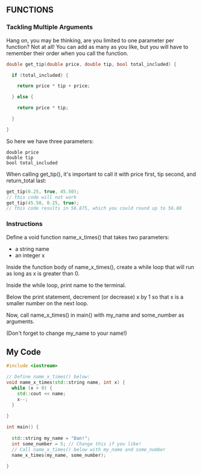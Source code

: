 ## FUNCTIONS

### Tackling Multiple Arguments

Hang on, you may be thinking, are you limited to one parameter per function? Not at all! You can add as many as you like, but you will have to remember their order when you call the function.
```c++
double get_tip(double price, double tip, bool total_included) {

  if (total_included) {

    return price * tip + price;

  } else {

    return price * tip;

  }

}
```
So here we have three parameters:
```
double price
double tip
bool total_included
```
When calling get_tip(), it's important to call it with price first, tip second, and return_total last:
```c++
get_tip(0.25, true, 45.50);
// this code will not work
get_tip(45.50, 0.25, true);
// this code results in 56.875, which you could round up to 56.88
```
### Instructions

Define a void function name_x_times() that takes two parameters:

* a string name
* an integer x

Inside the function body of name_x_times(), create a while loop that will run as long as x is greater than 0.

Inside the while loop, print name to the terminal.

Below the print statement, decrement (or decrease) x by 1 so that x is a smaller number on the next loop.

Now, call name_x_times() in main() with my_name and some_number as arguments.

(Don't forget to change my_name to your name!)

## My Code
```c++
#include <iostream>

// Define name_x_times() below:
void name_x_times(std::string name, int x) {
  while (x > 0) {
    std::cout << name;
    x--;
  }
  
}

int main() {
  
  std::string my_name = "Dan!";
  int some_number = 5; // Change this if you like!
  // Call name_x_times() below with my_name and some_number
  name_x_times(my_name, some_number);
  
}
```
